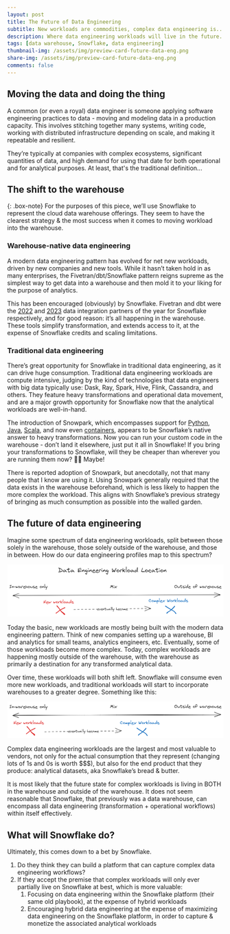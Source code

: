 ```yaml
---
layout: post
title: The Future of Data Engineering
subtitle: New workloads are commodities, complex data engineering is...complex?
description: Where data engineering workloads will live in the future.
tags: [data warehouse, Snowflake, data engineering]
thumbnail-img: /assets/img/preview-card-future-data-eng.png
share-img: /assets/img/preview-card-future-data-eng.png
comments: false
---
```

## Moving the data and doing the thing

A common (or even a royal) data engineer is someone applying software engineering practices to data - moving and modeling data in a production capacity. This involves stitching together many systems, writing code, working with distributed infrastructure depending on scale, and making it repeatable and resilient.

They’re typically at companies with complex ecosystems, significant quantities of data, and high demand for using that date for both operational and for analytical purposes. At least, that's the traditional definition...

## The shift to the warehouse

{: .box-note}
For the purposes of this piece, we’ll use Snowflake to represent the cloud data warehouse offerings. They seem to have the clearest strategy & the most success when it comes to moving workload into the warehouse.

### Warehouse-native data engineering

A modern data engineering pattern has evolved for net new workloads, driven by new companies and new tools. While it hasn’t taken hold in as many enterprises, the Fivetran/dbt/Snowflake pattern reigns supreme as the simplest way to get data into a warehouse and then mold it to your liking for the purpose of analytics.

This has been encouraged (obviously) by Snowflake. Fivetran and dbt were the [2022](https://www.fivetran.com/press/fivetran-named-snowflake-data-integration-partner-of-the-year-adds-new-product-capabilities-extends-enterprise-customer-growth) and [2023](https://www.prnewswire.com/news-releases/dbt-labs-named-snowflake-data-integration-partner-of-the-year-301864344.html) data integration partners of the year for Snowflake respectively, and for good reason: it’s all happening in the warehouse. These tools simplify transformation, and extends access to it, at the expense of Snowflake credits and scaling limitations.

### Traditional data engineering

There’s great opportunity for Snowflake in traditional data engineering, as it can drive huge consumption. Traditional data engineering workloads are compute intensive, judging by the kind of technologies that data engineers with big data typically use: Dask, Ray, Spark, Hive, Flink, Cassandra, and others. They feature heavy transformations and operational data movement, and are a major growth opportunity for Snowflake now that the analytical workloads are well-in-hand.

The introduction of Snowpark, which encompasses support for [Python](https://docs.snowflake.com/en/developer-guide/snowpark/python/index), [Java](https://docs.snowflake.com/en/developer-guide/snowpark/java/index), [Scala](https://docs.snowflake.com/en/developer-guide/snowpark/scala/index), and now even [containers](https://medium.com/snowflake/snowpark-container-services-a-tech-primer-99ff2ca8e741), appears to be Snowflake’s native answer to heavy transformations. Now you can run your custom code in the warehouse - don’t land it elsewhere, just put it all in Snowflake! If you bring your transformations to Snowflake, will they be cheaper than wherever you are running them now? 🤷🏼 Maybe!

There is reported adoption of Snowpark, but anecdotally, not that many people that I know are using it. Using Snowpark generally required that the data exists in the warehouse beforehand, which is less likely to happen the more complex the workload. This aligns with Snowflake’s previous strategy of bringing as much consumption as possible into the walled garden.

## The future of data engineering

Imagine some spectrum of data engineering workloads, split between those solely in the warehouse, those solely outside of the warehouse, and those in between. How do our data engineering profiles map to this spectrum?

![Current Data Engineering Spectrum](/assets/img/data-eng-spectrum-current.png)

Today the basic, new workloads are mostly being built with the modern data engineering pattern. Think of new companies setting up a warehouse, BI and analytics for small teams, analytics engineers, etc. Eventually, some of those workloads become more complex. Today, complex workloads are happening mostly outside of the warehouse, with the warehouse as primarily a destination for any transformed analytical data. 

Over time, these workloads will both shift left. Snowflake will consume even more new workloads, and traditional workloads will start to incorporate warehouses to a greater degree. Something like this:

![Future Data Engineering Spectrumd](/assets/img/data-eng-spectrum-future.png)

Complex data engineering workloads are the largest and most valuable to vendors, not only for the actual consumption that they represent (changing lots of 1s and 0s is worth $$$), but also for the end product that they produce: analytical datasets, aka Snowflake’s bread & butter. 

It is most likely that the future state for complex workloads is living in BOTH in the warehouse and outside of the warehouse. It does not seem reasonable that Snowflake, that previously was a data warehouse, can encompass all data engineering (transformation + operational workflows) within itself effectively.

## What will Snowflake do?

Ultimately, this comes down to a bet by Snowflake.

1. Do they think they can build a platform that can capture complex data engineering workflows?
2. If they accept the premise that complex workloads will only ever partially live on Snowflake at best, which is more valuable:
    1. Focusing on data engineering within the Snowflake platform (their same old playbook), at the expense of hybrid workloads
    2. Encouraging hybrid data engineering at the expense of maximizing data engineering on the Snowflake platform, in order to capture & monetize the associated analytical workloads
